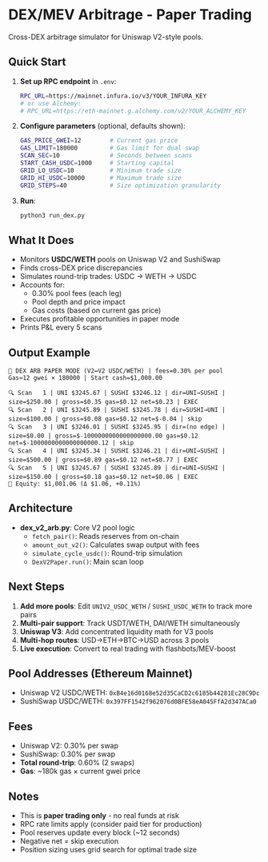 # DEX/MEV Arbitrage - Paper Trading

Cross-DEX arbitrage simulator for Uniswap V2-style pools.

## Quick Start

1. **Set up RPC endpoint** in `.env`:
   ```bash
   RPC_URL=https://mainnet.infura.io/v3/YOUR_INFURA_KEY
   # or use Alchemy:
   # RPC_URL=https://eth-mainnet.g.alchemy.com/v2/YOUR_ALCHEMY_KEY
   ```

2. **Configure parameters** (optional, defaults shown):
   ```bash
   GAS_PRICE_GWEI=12        # Current gas price
   GAS_LIMIT=180000         # Gas limit for dual swap
   SCAN_SEC=10              # Seconds between scans
   START_CASH_USDC=1000     # Starting capital
   GRID_LO_USDC=10          # Minimum trade size
   GRID_HI_USDC=10000       # Maximum trade size
   GRID_STEPS=40            # Size optimization granularity
   ```

3. **Run**:
   ```bash
   python3 run_dex.py
   ```

## What It Does

- Monitors **USDC/WETH** pools on Uniswap V2 and SushiSwap
- Finds cross-DEX price discrepancies
- Simulates round-trip trades: USDC → WETH → USDC
- Accounts for:
  - 0.30% pool fees (each leg)
  - Pool depth and price impact
  - Gas costs (based on current gas price)
- Executes profitable opportunities in paper mode
- Prints P&L every 5 scans

## Output Example

```
📝 DEX ARB PAPER MODE (V2↔V2 USDC/WETH) | fees=0.30% per pool
Gas≈12 gwei × 180000 | Start cash=$1,000.00

🔍 Scan   1 | UNI $3245.67 | SUSHI $3246.12 | dir=UNI→SUSHI | size=$250.00 | gross=$0.35 gas=$0.12 net=$0.23 | EXEC
🔍 Scan   2 | UNI $3245.89 | SUSHI $3245.78 | dir=SUSHI→UNI | size=$100.00 | gross=$0.08 gas=$0.12 net=$-0.04 | skip
🔍 Scan   3 | UNI $3246.01 | SUSHI $3245.95 | dir=(no edge) | size=$0.00 | gross=$-1000000000000000000.00 gas=$0.12 net=$-1000000000000000000.12 | skip
🔍 Scan   4 | UNI $3245.34 | SUSHI $3246.21 | dir=UNI→SUSHI | size=$500.00 | gross=$0.89 gas=$0.12 net=$0.77 | EXEC
🔍 Scan   5 | UNI $3245.67 | SUSHI $3245.89 | dir=UNI→SUSHI | size=$150.00 | gross=$0.18 gas=$0.12 net=$0.06 | EXEC
💼 Equity: $1,001.06 (Δ $1.06, +0.11%)
```

## Architecture

- **dex_v2_arb.py**: Core V2 pool logic
  - `fetch_pair()`: Reads reserves from on-chain
  - `amount_out_v2()`: Calculates swap output with fees
  - `simulate_cycle_usdc()`: Round-trip simulation
  - `DexV2Paper.run()`: Main scan loop

## Next Steps

1. **Add more pools**: Edit `UNIV2_USDC_WETH` / `SUSHI_USDC_WETH` to track more pairs
2. **Multi-pair support**: Track USDT/WETH, DAI/WETH simultaneously
3. **Uniswap V3**: Add concentrated liquidity math for V3 pools
4. **Multi-hop routes**: USD→ETH→BTC→USD across 3 pools
5. **Live execution**: Convert to real trading with flashbots/MEV-boost

## Pool Addresses (Ethereum Mainnet)

- Uniswap V2 USDC/WETH: `0xB4e16d0168e52d35CaCD2c6185b44281Ec28C9Dc`
- SushiSwap USDC/WETH: `0x397FF1542f962076d0BFE58eA045FfA2d347ACa0`

## Fees

- Uniswap V2: 0.30% per swap
- SushiSwap: 0.30% per swap
- **Total round-trip**: 0.60% (2 swaps)
- **Gas**: ~180k gas × current gwei price

## Notes

- This is **paper trading only** - no real funds at risk
- RPC rate limits apply (consider paid tier for production)
- Pool reserves update every block (~12 seconds)
- Negative net = skip execution
- Position sizing uses grid search for optimal trade size
